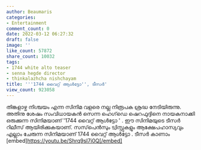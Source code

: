 ```yaml
---
author: Beaumaris
categories:
- Entertainment
comment_count: 0
date: 2022-03-12 06:27:32
draft: false
image: ''
like_count: 57872
share_count: 10032
tags:
- 1744 white alto teaser
- senna hegde director
- thinkalazhcha nishchayam
title: '''1744 വൈറ്റ് ആൾട്ടോ'', ടീസർ'
view_count: 923058
---
```


തിങ്കളാഴ്ച നിശ്ചയം എന്ന സിനിമ വളരെ നല്ല നിരൂപക ശ്രദ്ധ നേടിയിരുന്നു. അതിനു ശേഷം സംവിധായകൻ സെന്ന ഹെഗ്‌ഡെ ഷെറഫുദ്ദിനെ നായകനാക്കി ഒരുക്കുന്ന സിനിമയാണ് '1744 വൈറ്റ് ആൾട്ടോ ' . ഈ സിനിമയുടെ ടീസർ റിലീസ് ആയിരിക്കുകയാണ്. സസ്‌പെൻസും ട്വിസ്റ്റുകളും ആക്ഷേപഹാസ്യവും എല്ലാം ചേരുന്ന സിനിമയാണ് 1744 വൈറ്റ് ആൾട്ടോ . ടീസർ കാണാം [embed]https://youtu.be/Shrq9sI7i0Q[/embed]